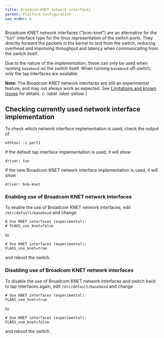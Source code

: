 ```yaml
---
title: Broadcom KNET network interfaces
parent: Platform Configuration
nav_order: 6
---
```


Broadcom KNET network interfaces ("bcm-knet") are an alternative for the "tun" interface type for the linux representation of the switch ports. They directly forward the packets in the kernel to and from the switch, reducing overhead and improving throughput and latency when communicating from the switch itself.

Due to the nature of the implementation, these can only be used when running `baseboxd` on the switch itself. When running `baseboxd` off-switch, only the tap interfaces are available.

**Note**: The Broadcom KNET network interfaces are still an experimental feature, and may not always work as expected. See [Limitations and known issues](../limitations_and_known_issues.md) for details.
{: .label .label-yellow }

## Checking currently used network interface implementation

To check which network interface implementation is used, check the output of

```
ethtool -i port1
```

If the default tap interface implementation is used, it will show

```
driver: tun
```

If the new Broadcom KNET network interface implementation is used, it will show

```
driver: bcm-knet
```

### Enabling use of Broadcom KNET network interfaces

To enable the use of Broadcom KNET network interfaces, edit `/etc/default/baseboxd` and change

```
# Use KNET interfaces (experimental):
# FLAGS_use_knet=false
```

to

```
# Use KNET interfaces (experimental):
FLAGS_use_knet=true
```

and reboot the switch.

### Disabling use of Broadcom KNET network interfaces

To disable the use of Broadcom KNET network interfaces and switch back to tap interfaces again, edit `/etc/default/baseboxd` and change

```
# Use KNET interfaces (experimental):
FLAGS_use_knet=true
```

to

```
# Use KNET interfaces (experimental):
FLAGS_use_knet=false
```

and reboot the switch.

